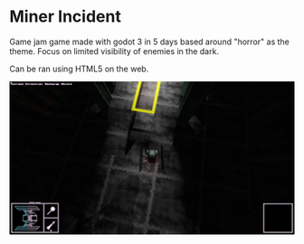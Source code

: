 # Miner Incident

Game jam game made with godot 3 in 5 days based around "horror" as the theme.
Focus on limited visibility of enemies in the dark.

Can be ran using HTML5 on the web.

![Image of Game](Godot_v3.5-rc6_win64_1BUkQvt14H.png)
